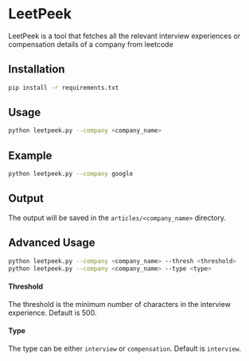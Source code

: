 # LeetPeek
LeetPeek is a tool that fetches all the relevant interview experiences or compensation details of a company from leetcode

## Installation
```bash
pip install -r requirements.txt
```

## Usage
```bash
python leetpeek.py --company <company_name>
```

## Example
```bash
python leetpeek.py --company google
```

## Output
The output will be saved in the `articles/<company_name>` directory.

## Advanced Usage
```bash
python leetpeek.py --company <company_name> --thresh <threshold>
python leetpeek.py --company <company_name> --type <type>
```

#### Threshold
The threshold is the minimum number of characters in the interview experience. Default is 500.

#### Type
The type can be either `interview` or `compensation`. Default is `interview`.
